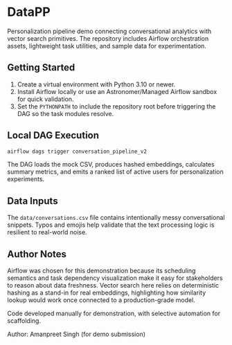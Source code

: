 # DataPP

Personalization pipeline demo connecting conversational analytics with vector search primitives. The repository includes Airflow orchestration assets, lightweight task utilities, and sample data for experimentation.

## Getting Started

1. Create a virtual environment with Python 3.10 or newer.
2. Install Airflow locally or use an Astronomer/Managed Airflow sandbox for quick validation.
3. Set the `PYTHONPATH` to include the repository root before triggering the DAG so the task modules resolve.

## Local DAG Execution

```bash
airflow dags trigger conversation_pipeline_v2
```

The DAG loads the mock CSV, produces hashed embeddings, calculates summary metrics, and emits a ranked list of active users for personalization experiments.

## Data Inputs

The `data/conversations.csv` file contains intentionally messy conversational snippets. Typos and emojis help validate that the text processing logic is resilient to real-world noise.

## Author Notes

Airflow was chosen for this demonstration because its scheduling semantics and task dependency visualization make it easy for stakeholders to reason about data freshness. Vector search here relies on deterministic hashing as a stand-in for real embeddings, highlighting how similarity lookup would work once connected to a production-grade model.

Code developed manually for demonstration, with selective automation for scaffolding.

Author: Amanpreet Singh (for demo submission)
